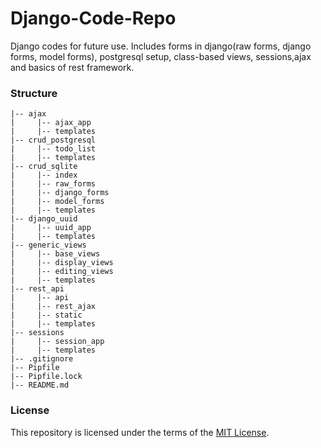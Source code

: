 # Django-Code-Repo
Django codes for future use. Includes forms in django(raw forms, django forms, model forms), postgresql setup, class-based views, sessions,ajax and basics of rest framework.

### Structure

```
|-- ajax
|     |-- ajax_app
|     |-- templates
|-- crud_postgresql
|     |-- todo_list
|     |-- templates
|-- crud_sqlite
|     |-- index
|     |-- raw_forms
|     |-- django_forms
|     |-- model_forms
|     |-- templates
|-- django_uuid
|     |-- uuid_app
|     |-- templates
|-- generic_views
|     |-- base_views
|     |-- display_views
|     |-- editing_views
|     |-- templates
|-- rest_api
|     |-- api
|     |-- rest_ajax
|     |-- static
|     |-- templates
|-- sessions
|     |-- session_app
|     |-- templates
|-- .gitignore
|-- Pipfile
|-- Pipfile.lock
|-- README.md
```

### License

This repository is licensed under the terms of the [MIT License](LICENSE).
